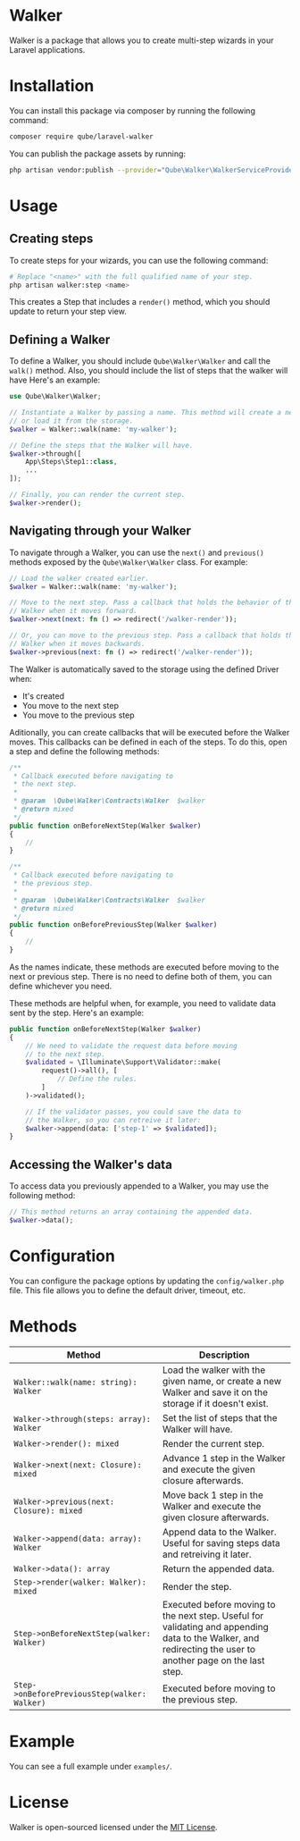 # Walker

Walker is a package that allows you to create multi-step wizards in your Laravel applications.

# Installation

You can install this package via composer by running the following command:

```bash
composer require qube/laravel-walker
```

You can publish the package assets by running:

```bash
php artisan vendor:publish --provider="Qube\Walker\WalkerServiceProvider"
```

# Usage

## Creating steps

To create steps for your wizards, you can use the following command:

```bash
# Replace "<name>" with the full qualified name of your step.
php artisan walker:step <name>
```

This creates a Step that includes a `render()` method, which you should update to return your step view.

## Defining a Walker

To define a Walker, you should include `Qube\Walker\Walker` and call the `walk()` method. Also, you should include the list of steps that the walker will have Here's an example:

```php
use Qube\Walker\Walker;

// Instantiate a Walker by passing a name. This method will create a new Walker
// or load it from the storage.
$walker = Walker::walk(name: 'my-walker');

// Define the steps that the Walker will have.
$walker->through([
    App\Steps\Step1::class,
    ...
]);

// Finally, you can render the current step.
$walker->render();
```

## Navigating through your Walker

To navigate through a Walker, you can use the `next()` and `previous()` methods exposed by the `Qube\Walker\Walker` class. For example:

```php
// Load the walker created earlier.
$walker = Walker::walk(name: 'my-walker');

// Move to the next step. Pass a callback that holds the behavior of the
// Walker when it moves forward.
$walker->next(next: fn () => redirect('/walker-render'));

// Or, you can move to the previous step. Pass a callback that holds the behavior of the
// Walker when it moves backwards.
$walker->previous(next: fn () => redirect('/walker-render'));
```

The Walker is automatically saved to the storage using the defined Driver when:

- It's created
- You move to the next step
- You move to the previous step

Aditionally, you can create callbacks that will be executed before the Walker moves. This callbacks can be defined in each of the steps. To do this, open a step and define the following methods:

```php
/**
 * Callback executed before navigating to
 * the next step.
 *
 * @param  \Qube\Walker\Contracts\Walker  $walker
 * @return mixed
 */
public function onBeforeNextStep(Walker $walker)
{
    //
}

/**
 * Callback executed before navigating to
 * the previous step.
 *
 * @param  \Qube\Walker\Contracts\Walker  $walker
 * @return mixed
 */
public function onBeforePreviousStep(Walker $walker)
{
    //
}
```

As the names indicate, these methods are executed before moving to the next or previous step. There is no need to define both of them, you can define whichever you need.

These methods are helpful when, for example, you need to validate data sent by the step. Here's an example:

```php
public function onBeforeNextStep(Walker $walker)
{
    // We need to validate the request data before moving
    // to the next step.
    $validated = \Illuminate\Support\Validator::make(
        request()->all(), [
            // Define the rules.
        ]
    )->validated();

    // If the validator passes, you could save the data to
    // the Walker, so you can retreive it later:
    $walker->append(data: ['step-1' => $validated]);
}
```

## Accessing the Walker's data

To access data you previously appended to a Walker, you may use the following method:

```php
// This method returns an array containing the appended data.
$walker->data();
```

# Configuration

You can configure the package options by updating the `config/walker.php` file. This file allows you to define the default driver, timeout, etc.

# Methods

| Method                                       | Description                                                                                                                                                 |
| -------------------------------------------- | ----------------------------------------------------------------------------------------------------------------------------------------------------------- |
| `Walker::walk(name: string): Walker`         | Load the walker with the given name, or create a new Walker and save it on the storage if it doesn't exist.                                                 |
| `Walker->through(steps: array): Walker`      | Set the list of steps that the Walker will have.                                                                                                            |
| `Walker->render(): mixed`                    | Render the current step.                                                                                                                                    |
| `Walker->next(next: Closure): mixed`         | Advance 1 step in the Walker and execute the given closure afterwards.                                                                                      |
| `Walker->previous(next: Closure): mixed`     | Move back 1 step in the Walker and execute the given closure afterwards.                                                                                    |
| `Walker->append(data: array): Walker`        | Append data to the Walker. Useful for saving steps data and retreiving it later.                                                                            |
| `Walker->data(): array`                      | Return the appended data.                                                                                                                                   |
| `Step->render(walker: Walker): mixed`        | Render the step.                                                                                                                                            |
| `Step->onBeforeNextStep(walker: Walker)`     | Executed before moving to the next step. Useful for validating and appending data to the Walker, and redirecting the user to another page on the last step. |
| `Step->onBeforePreviousStep(walker: Walker)` | Executed before moving to the previous step.                                                                                                                |

# Example

You can see a full example under `examples/`.

# License

Walker is open-sourced licensed under the [MIT License](LICENSE.md).

```

```
